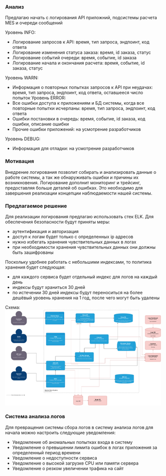 ### Анализ
Предлагаю начать с логирования API приложний, подсистемы расчета MES и очереди сообщений

Уровень INFO:
- Логирование запросов к API: время, тип запроса, эндпоинт, код ответа
- Логирование изменения статуса заказа: время, id заказа, статус
- Логирование событий очереди: время, событие, id заказа
- Логирование начала и окончания расчета: время, событие, id заказа, статус

Уровень WARN:
 - Информация о повторных попытках запросов к API при неудачах: время, тип запроса, эндпоинт, код ответа, оставшееся число попыток
 Уровень ERROR:
  - Все ошибки доступа к приложениям и БД системы, когда все повторные попытки исчерпаны: время, тип запроса, эндпоинт, код ответа
  - Ошибки постановки в очередь: время, событие, id заказа, код ошибки, описание ошибки
  - Прочие ошибки приложений: на усмотрение разработчиков

Уровень DEBUG:
  - Информация для отладки: на усмотрение разработчиков

### Мотивация
Внедрение логирования позволит собирать и анализировать данные о работе системы, а так же обнаруживать ошибки и причины их возникновения.
Логирование дополнит мониторинг и трейсинг, предоставляя больше деталей об ошибках. Это необходимо для завершения реализации концепции наблюдаемости нашей системы.

### Предлагаемое решение
Для реализации логирования предлагаю использовать стек ELK.
Для обеспечения безопасности будут приняты меры:
- аутентификация и авторизация
- доступ к логам будет только с определенных ip адресов
- нужно избегать хранения чувствительных данных в логах
- при необходимости хранения чувствительных данных они должны быть зашифрованы

Поскольку удобнее работать с небольшими индексами, то политика хранения будет следующая:
- для каждого сервиса будет отдельный индекс для логов на каждый день
- индексы будут храниться 30 дней
- по истечении 30 дней индексы будут переноситься на более дешёвый уровень хранения на 1 год, после чего могут быть удалены

Схема:
![logs_jewerly_c4_model.png](logs_jewerly_c4_model.png)

### Система анализа логов
Для превращения системы сбора логов в систему анализа логов для начала можно настроить следующие уведомления:
- Уведомление об аномальных попытках входа в систему
- Уведомление о превышении лимита ошибок в логах приложения за определенный период времени
- Уведомление о недоступности сервиса
- Уведомление о высокой загрузке CPU или памяти сервера
- Уведомление о резком увеличении трафика на сайт
